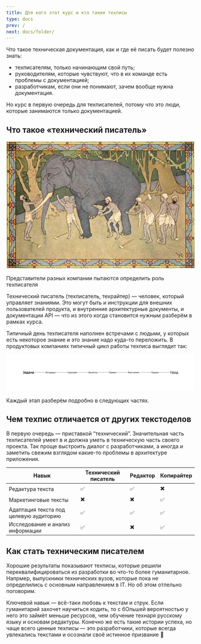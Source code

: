 ```yaml
---
title: Для кого этот курс и кто такие техписы
type: docs
prev: /
next: docs/folder/
---
```


Что такое техническая документация, как и где её писать будет полезно знать:

- техписателям, только начинающим свой путь;
- руководителям, которые чувствуют, что в их команде есть проблемы с документацией;
- разработчикам, если они не понимают, зачем вообще нужна документация.

Но курс в первую очередь для техписателей, потому что это люди, которые занимаются только документацией.

## Что такое «технический писатель»

![Представители разных компании пытаются определить роль техписателя](content/img/elephant.png)

Представители разных компании пытаются определить роль техписателя

Технический писатель (техписатель, техрайтер) — человек, который управляет знаниями. Это могут быть и инструкции для внешних пользователей продукта, и внутренние архитектурные документы, и документации API — что из этого когда становится нужным разберём в рамках курса.

Типичный день техписателя наполнен встречами с людьми, у которых есть некоторое знание и это знание надо куда-то переложить. В продуктовых компаниях типичный цикл работы техписа выглядит так:

![Untitled.png](content/img/tw-flow.png)

Каждый этап разберём подробно в следующих частях.

## Чем техпис отличается от других текстоделов

В первую очередь — приставкой “технический”. Значительная часть техписателей умеет в и должна уметь в техническую часть своего проекта. Так проще выстроить диалог с разработчиками, а иногда и заметить свежим взглядом какие-то проблемы в архитектуре приложения.

| Навык | Технический писатель | Редактор | Копирайтер |
| --- | --- | --- | --- |
| Редактура текста | ✅ | ✅ | ✖️ |
| Маркетинговые тексты | ✖️ | ✖️ | ✅ |
| Адаптация текста под целевую аудиторию | ✅ | ✅ | ✅ |
| Исследование и анализ информации | ✅ | ✖️ | ✅ |

## Как стать техническим писателем

Хорошие результаты показывают техписы, которые решили переквалифицироваться из разработки во что-то более гуманитарное. Напрмер, выпускники технических вузов, которые пока не определились с основным направлением в IT. Но об этом отлельно поговорим.

Ключевой навык — всё-таки любовь к текстам и струк. Если гуманитарий захочет научиться кодить, то с бОльшей вероятностью у него это займёт меньше ресурсов, чем обучение технаря русскому языку и основам редактуры. Конечно же есть такие истории успеха, но чаще всего ценные техписы — это разработчики, которые всегда увлекались текстами и осознали своё истинное призвание 🙂
